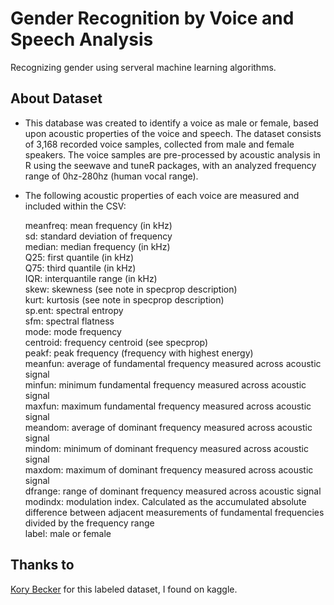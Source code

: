 # Gender Recognition by Voice and Speech Analysis

Recognizing gender using serveral machine learning algorithms.


## About Dataset
- This database was created to identify a voice as male or female, based upon acoustic properties of the voice and speech. The dataset consists of 3,168 recorded voice samples, collected from male and female speakers. The voice samples are pre-processed by acoustic analysis in R using the seewave and tuneR packages, with an analyzed frequency range of 0hz-280hz (human vocal range).


- The following acoustic properties of each voice are measured and included within the CSV:

	meanfreq: mean frequency (in kHz) <br>
	sd: standard deviation of frequency <br>
	median: median frequency (in kHz) <br>
	Q25: first quantile (in kHz) <br>
	Q75: third quantile (in kHz) <br>
	IQR: interquantile range (in kHz) <br>
	skew: skewness (see note in specprop description) <br>
	kurt: kurtosis (see note in specprop description) <br>
	sp.ent: spectral entropy <br>
	sfm: spectral flatness <br>
	mode: mode frequency <br>
	centroid: frequency centroid (see specprop) <br>
	peakf: peak frequency (frequency with highest energy) <br>
	meanfun: average of fundamental frequency measured across acoustic signal <br>
	minfun: minimum fundamental frequency measured across acoustic signal <br>
	maxfun: maximum fundamental frequency measured across acoustic signal <br>
	meandom: average of dominant frequency measured across acoustic signal <br>
	mindom: minimum of dominant frequency measured across acoustic signal <br>
	maxdom: maximum of dominant frequency measured across acoustic signal <br>
	dfrange: range of dominant frequency measured across acoustic signal <br>
	modindx: modulation index. Calculated as the accumulated absolute difference between adjacent measurements of fundamental frequencies divided by the frequency range <br>
	label: male or female <br>


## Thanks to

[Kory Becker](https://www.kaggle.com/primaryobjects/voicegender) for this labeled dataset, I found on kaggle.